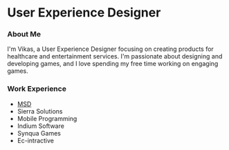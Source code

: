 # User Experience Designer 


### About Me
I'm Vikas, a User Experience Designer focusing on creating products for healthcare and entertainment services. I'm passionate about designing and developing games, and I love spending my free time working on engaging games.

### Work Experience 
- [MSD](https://www.msd.com)
- Sierra Solutions  
- Mobile Programming
- Indium Software  
- Synqua Games
- Ec-intractive
  
